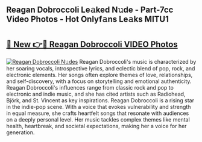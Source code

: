 ## Reagan Dobroccoli Le𝚊ked N𝚞de - Part-7cc Video Photos - Hot Onlyf𝚊ns Le𝚊ks MITU1

# <h2><a href="http://ab65965.deff.icu/?id=Reagan+Dobroccoli">🔗 New 👉🔴 Reagan Dobroccoli VIDEO Photos</a></h2>

[![Reagan Dobroccoli N𝚞des](https://i.imgur.com/rIISA9y.gif)](http://ab65965.deff.icu/?id=Reagan+Dobroccoli)
Reagan Dobroccoli's music is characterized by her soaring vocals, introspective lyrics, and eclectic blend of pop, rock, and electronic elements. Her songs often explore themes of love, relationships, and self-discovery, with a focus on storytelling and emotional authenticity. Reagan Dobroccoli's influences range from classic rock and pop to electronic and indie music, and she has cited artists such as Radiohead, Björk, and St. Vincent as key inspirations. Reagan Dobroccoli is a rising star in the indie-pop scene. With a voice that evokes vulnerability and strength in equal measure, she crafts heartfelt songs that resonate with audiences on a deeply personal level. Her music tackles complex themes like mental health, heartbreak, and societal expectations, making her a voice for her generation.
